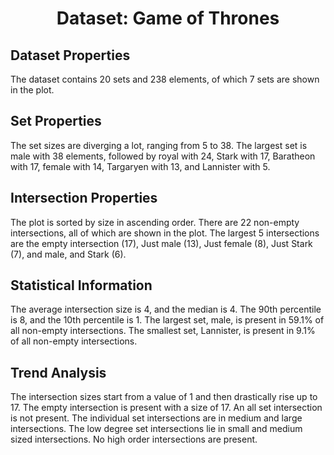 <h1 style="text-align: center;">Dataset: Game of Thrones</h1>

## Dataset Properties

The dataset contains 20 sets and 238 elements, of which 7 sets are shown in the plot.

## Set Properties

The set sizes are diverging a lot, ranging from 5 to 38. The largest set is male with 38 elements, followed by royal with 24, Stark with 17, Baratheon with 17, female with 14, Targaryen with 13, and Lannister with 5.

## Intersection Properties

The plot is sorted by size in ascending order. There are 22 non-empty intersections, all of which are shown in the plot. The largest 5 intersections are the empty intersection (17), Just male (13), Just female (8), Just Stark (7), and male, and Stark (6).

## Statistical Information

The average intersection size is 4, and the median is 4. The 90th percentile is 8, and the 10th percentile is 1. The largest set, male, is present in 59.1% of all non-empty intersections. The smallest set, Lannister, is present in 9.1% of all non-empty intersections.

## Trend Analysis

The intersection sizes start from a value of 1 and then drastically rise up to 17. The empty intersection is present with a size of 17. An all set intersection is not present. The individual set intersections are in medium and large intersections. The low degree set intersections lie in small and medium sized intersections. No high order intersections are present.